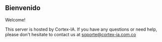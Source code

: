 ## Bienvenido                    

Welcome!

This server is hosted by Cortex-IA. If you have any questions or need help,
please don't hesitate to contact us at soporte@cortex-ia.com.co
